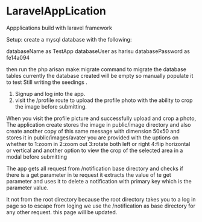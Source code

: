 # LaravelAppLication
Appplications build with laravel framework


Setup:
create a mysql database with the following:

databaseName as TestApp
databaseUser as harisu
databasePassword as fe14a094

then run the php arisan make:migrate command to migrate the database tables
currently the database created will be empty so manually populate it to test 
Still writing the seedings .

1. Signup and log into the app.
2. visit the /profile route to upload the profile photo with the ability to crop the image before submitting.

When you visit the profile picture and successfully upload and crop a photo, The application create stores the image in public/image directory
and also create another copy of this same message with dimension 50x50 and stores it in public/images/avater
you are provided with the uptions on whether to 
1:zoom in 
2:zoom out
3:rotate both left or right
4:flip horizontal or vertical
and another option to view the crop of the selected area in a modal before submitting

The app gets all request from /notification base directory and checks if there is a get parameter in te request it extracts the value of te get parameter and uses it to delete a notification with primary key which is the parameter value.

It not from the root directory because the root directory takes you to a log in page so to escape from loging we use the /notification as base directory for any other request.
this page will be updated.

